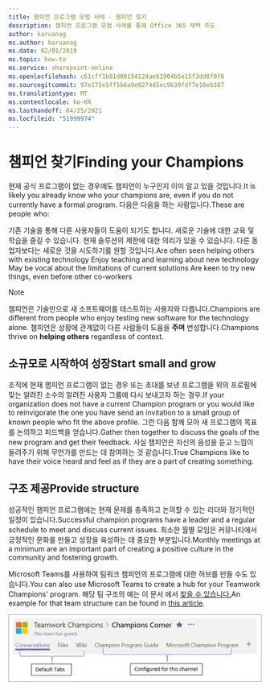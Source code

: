 ```yaml
---
title: 챔피언 프로그램 모범 사례 - 챔피언 찾기
description: 챔피언 프로그램 모범 사례를 통해 Office 365 채택 주도
author: karuanag
ms.author: karuanag
ms.date: 02/01/2019
ms.topic: how-to
ms.service: sharepoint-online
ms.openlocfilehash: c61cff1b81d08154124ae61904b5e15f3dd8f0f6
ms.sourcegitcommit: 97e175e5ff5b6a9e0274d5ec9b39fdf7e18eb387
ms.translationtype: MT
ms.contentlocale: ko-KR
ms.lasthandoff: 04/25/2021
ms.locfileid: "51999974"
---
```

# <a name="finding-your-champions"></a><span data-ttu-id="81855-103">챔피언 찾기</span><span class="sxs-lookup"><span data-stu-id="81855-103">Finding your Champions</span></span> 

<span data-ttu-id="81855-104">현재 공식 프로그램이 없는 경우에도 챔피언이 누구인지 이미 알고 있을 것입니다.</span><span class="sxs-lookup"><span data-stu-id="81855-104">It is likely you already know who your champions are, even if you do not currently have a formal program.</span></span>  <span data-ttu-id="81855-105">다음은 다음을 하는 사람입니다.</span><span class="sxs-lookup"><span data-stu-id="81855-105">These are people who:</span></span>

<span data-ttu-id="81855-106">기존 기술을 통해 다른 사용자들이 도움이 되기도 합니다. 새로운 기술에 대한 교육 및 학습을 즐길 수 있습니다. 현재 솔루션의 제한에 대한 의리가 있을 수 있습니다. 다른 동업자보다는 새로운 것을 시도하기를 원할 것입니다.</span><span class="sxs-lookup"><span data-stu-id="81855-106">Are often seen helping others with existing technology Enjoy teaching and learning about new technology May be vocal about the limitations of current solutions Are keen to try new things, even before other co-workers</span></span>

> [!NOTE]
> <span data-ttu-id="81855-107">챔피언은 기술만으로 새 소프트웨어를 테스트하는 사용자와 다릅니다.</span><span class="sxs-lookup"><span data-stu-id="81855-107">Champions are different from people who enjoy testing new software for the technology alone.</span></span> <span data-ttu-id="81855-108">챔피언은 상황에 관계없이 다른 사람들이 도움을 **주며** 번성합니다.</span><span class="sxs-lookup"><span data-stu-id="81855-108">Champions thrive on **helping others** regardless of context.</span></span> 

## <a name="start-small-and-grow"></a><span data-ttu-id="81855-109">소규모로 시작하여 성장</span><span class="sxs-lookup"><span data-stu-id="81855-109">Start small and grow</span></span>

<span data-ttu-id="81855-110">조직에 현재 챔피언 프로그램이 없는 경우 또는 초대를 보낸 프로그램을 위의 프로필에 맞는 알려진 소수의 알려진 사용자 그룹에 다시 보내고자 하는 경우.</span><span class="sxs-lookup"><span data-stu-id="81855-110">If your organization does not have a current Champion program or you would like to reinvigorate the one you have send an invitation to a small group of known people who fit the above profile.</span></span>  <span data-ttu-id="81855-111">그런 다음 함께 모아 새 프로그램의 목표를 논의하고 피드백을 얻습니다.</span><span class="sxs-lookup"><span data-stu-id="81855-111">Gather then together to discuss the goals of the new program and get their feedback.</span></span> <span data-ttu-id="81855-112">사실 챔피언은 자신의 음성을 듣고 느낌이 들려주기 위해 무언가를 만드는 데 참여하는 것 같습니다.</span><span class="sxs-lookup"><span data-stu-id="81855-112">True Champions like to have their voice heard and feel as if they are a part of creating something.</span></span>  

## <a name="provide-structure"></a><span data-ttu-id="81855-113">구조 제공</span><span class="sxs-lookup"><span data-stu-id="81855-113">Provide structure</span></span>

<span data-ttu-id="81855-114">성공적인 챔피언 프로그램에는 현재 문제를 충족하고 논의할 수 있는 리더와 정기적인 일정이 있습니다.</span><span class="sxs-lookup"><span data-stu-id="81855-114">Successful champion programs have a leader and a regular schedule to meet and discuss current issues.</span></span>  <span data-ttu-id="81855-115">최소한 월별 모임은 커뮤니티에서 긍정적인 문화를 만들고 성장을 육성하는 데 중요한 부분입니다.</span><span class="sxs-lookup"><span data-stu-id="81855-115">Monthly meetings at a minimum are an important part of creating a positive culture in the community and fostering growth.</span></span>  

<span data-ttu-id="81855-116">Microsoft Teams를 사용하여 팀워크 챔피언의 프로그램에 대한 허브를 만들 수도 있습니다.</span><span class="sxs-lookup"><span data-stu-id="81855-116">You can also use Microsoft Teams to create a hub for your Teamwork Champions' program.</span></span>  <span data-ttu-id="81855-117">해당 팀 구조의 예는 이 문서 에서 [찾을 수 있습니다.](/MicrosoftTeams/teams-adoption-your-first-teams)</span><span class="sxs-lookup"><span data-stu-id="81855-117">An example for that team structure can be found in [this article](/MicrosoftTeams/teams-adoption-your-first-teams).</span></span>

![팀워크 챔피언 팀 탭](media/teams-adoption-tab-example.png)
